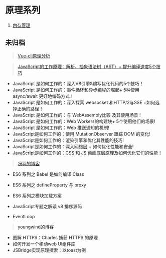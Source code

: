 # 原理系列

1. [内存管理](/fe/js-theory/memory)

## 未归档

> [Vue-cli原理分析](https://juejin.im/post/5b592db551882536e5178ce6)

> [JavaScript的工作原理：解析、抽象语法树（AST）+ 提升编译速度5个技巧](https://juejin.im/post/5c46722d51882525955dc472)

- JavaScript 是如何工作的：深入V8引擎&编写优化代码的5个技巧！
- JavaScript 是如何工作的：事件循环和异步编程的崛起+ 5种使用 async/await 更好地编码方式！
- JavaScript 是如何工作的：深入探索 websocket 和HTTP/2与SSE +如何选择正确的路径！
- JavaScript 是如何工作的：与 WebAssembly比较 及其使用场景 !
- JavaScript 是如何工作的：Web Workers的构建块+ 5个使用他们的场景!
- JavaScript 是如何工作的：Web 推送通知的机制!
- JavaScript是如何工作的：使用 MutationObserver 跟踪 DOM 的变化!
- JavaScript是如何工作的：渲染引擎和优化其性能的技巧!
- JavaScript是如何工作的：深入网络层 + 如何优化性能和安全!
- JavaScript是如何工作的：CSS 和 JS 动画底层原理及如何优化它们的性能！

> [冴羽的博客](https://github.com/mqyqingfeng/Blog)

- ES6 系列之 Babel 是如何编译 Class 
- ES6 系列之 defineProperty 与 proxy
- ES6 系列之模块加载方案
- JavaScript专题之解读 v8 排序源码

- EventLoop

> [youngwind的博客](https://github.com/youngwind/blog/issues)

- 图解 HTTPS：Charles 捕获 HTTPS 的原理
- 如何开发一个移动web UI组件库
- JSBridge实现原理探索：以toast为例